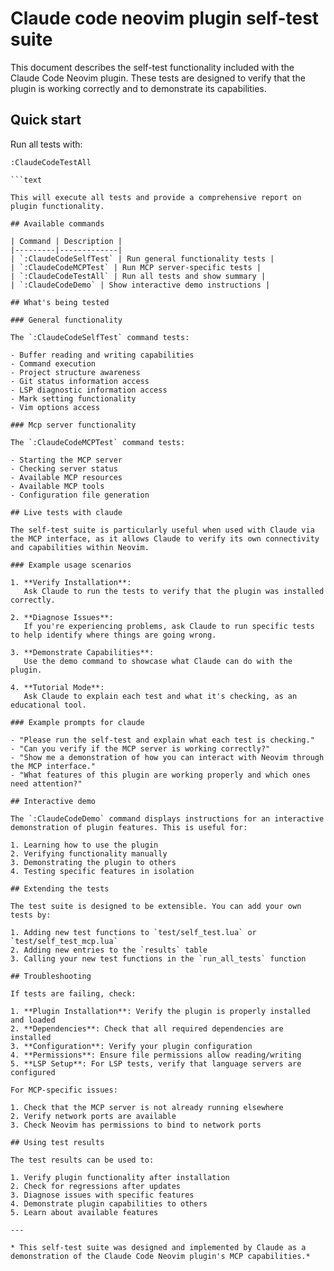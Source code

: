 
# Claude code neovim plugin self-test suite

This document describes the self-test functionality included with the Claude Code Neovim plugin. These tests are designed to verify that the plugin is working correctly and to demonstrate its capabilities.

## Quick start

Run all tests with:

```vim
:ClaudeCodeTestAll

```text

This will execute all tests and provide a comprehensive report on plugin functionality.

## Available commands

| Command | Description |
|---------|-------------|
| `:ClaudeCodeSelfTest` | Run general functionality tests |
| `:ClaudeCodeMCPTest` | Run MCP server-specific tests |
| `:ClaudeCodeTestAll` | Run all tests and show summary |
| `:ClaudeCodeDemo` | Show interactive demo instructions |

## What's being tested

### General functionality

The `:ClaudeCodeSelfTest` command tests:

- Buffer reading and writing capabilities
- Command execution
- Project structure awareness
- Git status information access
- LSP diagnostic information access
- Mark setting functionality
- Vim options access

### Mcp server functionality

The `:ClaudeCodeMCPTest` command tests:

- Starting the MCP server
- Checking server status
- Available MCP resources
- Available MCP tools
- Configuration file generation

## Live tests with claude

The self-test suite is particularly useful when used with Claude via the MCP interface, as it allows Claude to verify its own connectivity and capabilities within Neovim.

### Example usage scenarios

1. **Verify Installation**:
   Ask Claude to run the tests to verify that the plugin was installed correctly.

2. **Diagnose Issues**:
   If you're experiencing problems, ask Claude to run specific tests to help identify where things are going wrong.

3. **Demonstrate Capabilities**:
   Use the demo command to showcase what Claude can do with the plugin.

4. **Tutorial Mode**:
   Ask Claude to explain each test and what it's checking, as an educational tool.

### Example prompts for claude

- "Please run the self-test and explain what each test is checking."
- "Can you verify if the MCP server is working correctly?"
- "Show me a demonstration of how you can interact with Neovim through the MCP interface."
- "What features of this plugin are working properly and which ones need attention?"

## Interactive demo

The `:ClaudeCodeDemo` command displays instructions for an interactive demonstration of plugin features. This is useful for:

1. Learning how to use the plugin
2. Verifying functionality manually
3. Demonstrating the plugin to others
4. Testing specific features in isolation

## Extending the tests

The test suite is designed to be extensible. You can add your own tests by:

1. Adding new test functions to `test/self_test.lua` or `test/self_test_mcp.lua`
2. Adding new entries to the `results` table
3. Calling your new test functions in the `run_all_tests` function

## Troubleshooting

If tests are failing, check:

1. **Plugin Installation**: Verify the plugin is properly installed and loaded
2. **Dependencies**: Check that all required dependencies are installed
3. **Configuration**: Verify your plugin configuration
4. **Permissions**: Ensure file permissions allow reading/writing
5. **LSP Setup**: For LSP tests, verify that language servers are configured

For MCP-specific issues:

1. Check that the MCP server is not already running elsewhere
2. Verify network ports are available
3. Check Neovim has permissions to bind to network ports

## Using test results

The test results can be used to:

1. Verify plugin functionality after installation
2. Check for regressions after updates
3. Diagnose issues with specific features
4. Demonstrate plugin capabilities to others
5. Learn about available features

---

* This self-test suite was designed and implemented by Claude as a demonstration of the Claude Code Neovim plugin's MCP capabilities.*

